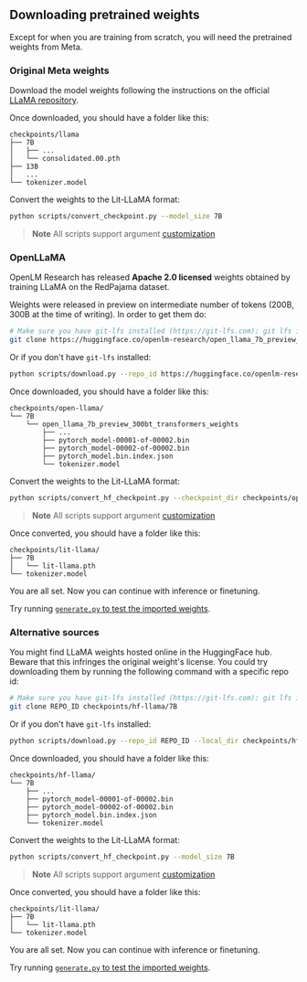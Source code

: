 ## Downloading pretrained weights

Except for when you are training from scratch, you will need the pretrained weights from Meta.

### Original Meta weights

Download the model weights following the instructions on the official [LLaMA repository](https://github.com/facebookresearch/llama).

Once downloaded, you should have a folder like this:

```text
checkpoints/llama
├── 7B
│   ├── ...
│   └── consolidated.00.pth
├── 13B
│   ...
└── tokenizer.model
```

Convert the weights to the Lit-LLaMA format:

```bash
python scripts/convert_checkpoint.py --model_size 7B
```

> **Note**
> All scripts support argument [customization](customize_paths.md)

### OpenLLaMA

OpenLM Research has released **Apache 2.0 licensed** weights obtained by training LLaMA on the RedPajama dataset.

Weights were released in preview on intermediate number of tokens (200B, 300B at the time of writing). In order to get them do:

```bash
# Make sure you have git-lfs installed (https://git-lfs.com): git lfs install
git clone https://huggingface.co/openlm-research/open_llama_7b_preview_300bt checkpoints/open-llama/7B
```

Or if you don't have `git-lfs` installed:

```bash
python scripts/download.py --repo_id https://huggingface.co/openlm-research/open_llama_7b_preview_300bt --local_dir checkpoints/open-llama/7B
```

Once downloaded, you should have a folder like this:

```text
checkpoints/open-llama/
└── 7B
    └── open_llama_7b_preview_300bt_transformers_weights
        ├── ...
        ├── pytorch_model-00001-of-00002.bin
        ├── pytorch_model-00002-of-00002.bin
        ├── pytorch_model.bin.index.json
        └── tokenizer.model
```

Convert the weights to the Lit-LLaMA format:

```bash
python scripts/convert_hf_checkpoint.py --checkpoint_dir checkpoints/open-llama/7B/open_llama_7b_preview_300bt_transformers_weights --model_size 7B
```

> **Note**
> All scripts support argument [customization](customize_paths.md)

Once converted, you should have a folder like this:

```text
checkpoints/lit-llama/
├── 7B
│   └── lit-llama.pth
└── tokenizer.model
```

You are all set. Now you can continue with inference or finetuning.

Try running [`generate.py` to test the imported weights](inference.md).


### Alternative sources

You might find LLaMA weights hosted online in the HuggingFace hub. Beware that this infringes the original weight's license.
You could try downloading them by running the following command with a specific repo id:

```bash
# Make sure you have git-lfs installed (https://git-lfs.com): git lfs install
git clone REPO_ID checkpoints/hf-llama/7B
```

Or if you don't have `git-lfs` installed:

```bash
python scripts/download.py --repo_id REPO_ID --local_dir checkpoints/hf-llama/7B
```

Once downloaded, you should have a folder like this:

```text
checkpoints/hf-llama/
└── 7B
    ├── ...
    ├── pytorch_model-00001-of-00002.bin
    ├── pytorch_model-00002-of-00002.bin
    ├── pytorch_model.bin.index.json
    └── tokenizer.model
```

Convert the weights to the Lit-LLaMA format:

```bash
python scripts/convert_hf_checkpoint.py --model_size 7B
```

> **Note**
> All scripts support argument [customization](customize_paths.md)

Once converted, you should have a folder like this:

```text
checkpoints/lit-llama/
├── 7B
│   └── lit-llama.pth
└── tokenizer.model
```

You are all set. Now you can continue with inference or finetuning.

Try running [`generate.py` to test the imported weights](inference.md).
